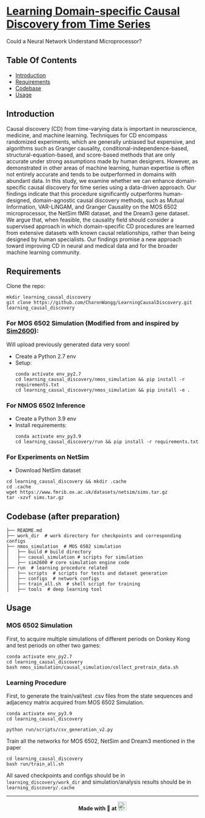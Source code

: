 # [Learning Domain-specific Causal Discovery from Time Series](https://openreview.net/forum?id=JFaZ94tT8M&noteId=3yzZwnsMng)
Could a Neural Network Understand Microprocessor?

## Table Of Contents
-  [Introduction](#introduction)
-  [Requirements](#requirements)
-  [Codebase](#codebase)
-  [Usage](#usage)

## Introduction  
Causal discovery (CD) from time-varying data is important in neuroscience, medicine, and machine learning. Techniques for CD encompass randomized experiments, which are generally unbiased but expensive, and algorithms such as Granger causality, conditional-independence-based, structural-equation-based, and score-based methods that are only accurate under strong assumptions made by human designers. However, as demonstrated in other areas of machine learning, human expertise is often not entirely accurate and tends to be outperformed in domains with abundant data. In this study, we examine whether we can enhance domain-specific causal discovery for time series using a data-driven approach. Our findings indicate that this procedure significantly outperforms human-designed, domain-agnostic causal discovery methods, such as Mutual Information, VAR-LiNGAM, and Granger Causality on the MOS 6502 microprocessor, the NetSim fMRI dataset, and the Dream3 gene dataset. We argue that, when feasible, the causality field should consider a supervised approach in which domain-specific CD procedures are learned from extensive datasets with known causal relationships, rather than being designed by human specialists. Our findings promise a new approach toward improving CD in neural and medical data and for the broader machine learning community.
## Requirements
Clone the repo:
```
mkdir learning_causal_discovery
git clone https://github.com/CharonWangg/LearningCausalDiscovery.git learning_causal_discovery
```
### For MOS 6502 Simulation (Modified from and inspired by [Sim2600](https://github.com/ericmjonas/Sim2600)):  
Will upload previously generated data very soon!
* Create a Python 2.7 env
* Setup:
    ```
    conda activate env_py2.7
    cd learning_causal_discovery/nmos_simulation && pip install -r requirements.txt
    cd learning_causal_discovery/nmos_simulation && pip install -e .
    ```
### For NMOS 6502 Inference
* Create a Python 3.9 env
* Install requirements:
    ```
    conda activate env_py3.9
    cd learning_causal_discovery/run && pip install -r requirements.txt
    ```
  
### For Experiments on NetSim
* Download NetSim dataset
```
cd learning_causal_discovery && mkdir .cache
cd .cache
wget https://www.fmrib.ox.ac.uk/datasets/netsim/sims.tar.gz
tar -xzvf sims.tar.gz
```

## Codebase (after preparation)
```
├── README.md
├── work_dir  # work directory for checkpoints and corresponding configs
├── nmos_simulation  # MOS 6502 simulation
│   ├── build # build directory
│   ├── causal_simulation # scripts for simulation
│   ├── sim2600 # core simulation engine code
├── run  # learning procedure related
│   ├── scripts  # scripts for tests and dataset generation
│   ├── configs  # network configs
│   ├── train_all.sh  # shell script for training
│   ├── tools  # deep learning tool
```
## Usage
### MOS 6502 Simulation
First, to acquire multiple simulations of different periods on Donkey Kong and test periods on other two games:
```
conda activate env_py2.7
cd learning_causal_discovery
bash nmos_simulation/causal_simulation/collect_pretrain_data.sh
```
### Learning Procedure
First, to generate the train/val/test .csv files from the state sequences and adjacency matrix acquired from
MOS 6502 Simulation.
```
conda activate env_py3.9
cd learning_causal_discovery
```
```
python run/scripts/csv_generation_v2.py 
```
Train all the networks for MOS 6502, NetSim and Dream3 mentioned in the paper
```
cd learning_causal_discovery
bash run/train_all.sh
```
All saved checkpoints and configs should be in `learning_discovery/work_dir` and simulation/analysis results 
should be in `learning_discovery/.cache`

---
<p align=center><b>Made with 💚 at <a href="https://kordinglab.com"><img alt="KordingLab" src="https://avatars.githubusercontent.com/u/7226053?s=200&v=4" height="23px" /></a></b></p>

